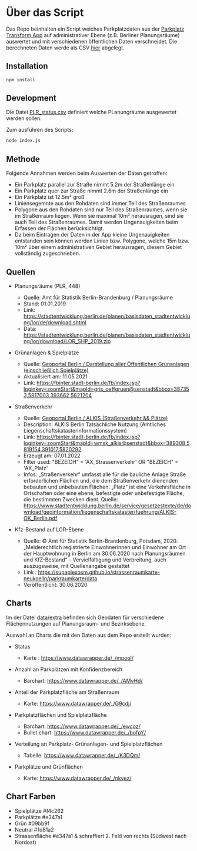 # Über das Script

Das Repo beinhalten ein Script welches Parkplatzdaten aus der [Parkplatz Transform App](https://app.xtransform.org/) auf administrativer Ebene (z.B. Berliner Planungsräume) auswertet und mit verschiedenen öffentlichen Daten verschneidet. Die berechneten Daten werde als CSV [hier](./data/out/PLR_analysed.csv) abgelegt. 

## Installation

```bash
npm install
```

## Development

Die Datei [PLR_status.csv](./data/in/PLR_status.csv) definiert welche PLanungräume ausgewertet werden sollen.

Zum ausführen des Scripts:

```bash
node index.js
```

## Methode

Folgende Annahmen werden beim Auswerten der Daten getroffen: 
- Ein Parkplatz parallel zur Straße nimmt 5.2m der Straßenlänge ein
- Ein Parkplatz quer zur Straße nimmt 2.6m der Straßenlänge ein
- Ein Parkplatz ist 12.5m² groß
- Liniensegemnte aus den Rohdaten sind immer Teil des Straßenraumes
- Polygone aus den Rohdaten sind nur Teil des Straßenraumes, wenn sie im Straßenraum liegen. Wenn sie maximal 10m² herausragen, sind sie auch Teil des Straßenraumes. Damit werden Ungenauigkeiten beim Erfassen der Flächen berücksichtigt.
- Da beim Eintragen der Daten in der App kleine Ungenauigkeiten entstanden sein können werden Linien bzw. Polygone, welche 15m bzw. 10m² über einem administrativen Gebiet herausragen, diesem Gebiet vollständig zugeschrieben. 


## Quellen

- Planungsräume (PLR, 448)

  - Quelle: Amt für Statistik Berlin-Brandenburg / Planungsräume
  - Stand: 01.01.2019
  - Link: https://stadtentwicklung.berlin.de/planen/basisdaten_stadtentwicklung/lor/de/download.shtml
  - Data: https://stadtentwicklung.berlin.de/planen/basisdaten_stadtentwicklung/lor/download/LOR_SHP_2019.zip

- Grünanlagen & Spielplätze

  - Quelle: <a href='https://fbinter.stadt-berlin.de/fb/index.jsp?loginkey=zoomStart&mapId=gris_oeffgruen@senstadt&bbox=387353,5817003,393662,5821204'>Geoportal Berlin / Darstellung aller Öffentlichen Grünanlagen (einschließlich Spielplätze)</a>
  - Aktualisiert am: 11.05.2021
  - Link: https://fbinter.stadt-berlin.de/fb/index.jsp?loginkey=zoomStart&mapId=gris_oeffgruen@senstadt&bbox=387353,5817003,393662,5821204

- Straßenverkehr

  - Quelle: <a href='https://fbinter.stadt-berlin.de/fb/index.jsp?loginkey=zoomStart&mapId=wmsk_alkis@senstadt&bbox=389308,5819154,391017,5820292'>Geoportal Berlin / ALKIS (Straßenverkehr && Plätze)<a>
  - Description: ALKIS Berlin Tatsächliche Nutzung (Amtliches Liegenschaftskatasterinformationssystem)
  - Link: https://fbinter.stadt-berlin.de/fb/index.jsp?loginkey=zoomStart&mapId=wmsk_alkis@senstadt&bbox=389308,5819154,391017,5820292
  - Erzeugt am: 07.01.2022
  - Filter used: "BEZEICH" = 'AX_Strassenverkehr' OR "BEZEICH" = 'AX_Platz'
  - Infos: „Straßenverkehr“ umfasst alle für die bauliche Anlage Straße erforderlichen Flächen und, die dem Straßenverkehr dienenden bebauten und unbebauten Flächen. „Platz“ ist eine Verkehrsfläche in Ortschaften oder eine ebene, befestigte oder unbefestigte Fläche, die bestimmten Zwecken dient. Quelle: https://www.stadtentwicklung.berlin.de/service/gesetzestexte/de/download/geoinformation/liegenschaftskataster/fuehrung/ALKIS-OK_Berlin.pdf

- Kfz-Bestand auf LOR-Ebene
  - Quelle: © Amt für Statistik Berlin-Brandenburg, Potsdam, 2020: „Melderechtlich registrierte Einwohnerinnen und Einwohner am Ort der Hauptwohnung in Berlin am 30.06.2020 nach Planungsräumen und KfZ-Bestand“ – Vervielfältigung und Verbreitung, auch auszugsweise, mit Quellenangabe gestattet
  - Link : https://supaplexosm.github.io/strassenraumkarte-neukoelln/parkraumkarte/data
  - Veröffentlicht: 30.06.2020

## Charts

Im der Datei [data/extra](./data/extra.zip) befinden sich Geodaten für verschiedene Flächennutzungen auf Planungsraum- und Bezirksebene. 

Auswahl an Charts die mit den Daten aus dem Repo erstellt wurden:

- Status

  - Karte : https://www.datawrapper.de/_/mpool/

- Anzahl an Parkplätzen mit Konfidenzbereich

  - Barchart: https://www.datawrapper.de/_/AMvHd/

- Anteil der Parkplatzfläche am Straßenraum

  - Karte: https://www.datawrapper.de/_/G9cdj/

- Parkplatzflächen und Spielplatzfläche

  - Barchart: https://www.datawrapper.de/_/ewcoz/
  - Bullet chart: https://www.datawrapper.de/_/bofpY/

- Verteilung an Parkplatz- Grünanlagen- und Spielplatzflächen

  - Tabelle: https://www.datawrapper.de/_/K3DQm/

- Parkplätze und Grünflächen
  - Karte: https://www.datawrapper.de/_/nkvez/

## Chart Farben

- Spielplätze #f4c262
- Parkplätze #e347a1
- Grün #09bb9f
- Neutral #1d81a2
- Strassenfläche #e347a1 & schraffiert 2. Feld von rechts (Südwest nach Nordost)



